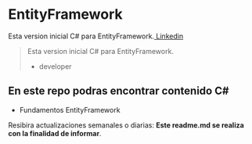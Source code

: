 # EntityFramework
Esta version inicial C# para EntityFramework.[ Linkedin ](https://www.linkedin.com/in/pedro-jose-castro-colon "Perfil profesional")
> Esta version inicial C# para EntityFramework.
> - developer

## En este repo podras encontrar contenido C#
* Fundamentos EntityFramework


Resibira actualizaciones semanales o diarias: **Este readme.md se realiza con la finalidad de informar**.

